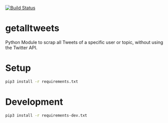[![Build Status](https://travis-ci.org/martialblog/getalltweets.svg?branch=master)](https://travis-ci.org/martialblog/getalltweets)

# getalltweets

Python Module to scrap all Tweets of a specific user or topic, without using the Twitter API.

# Setup

```bash
pip3 install -r requirements.txt
```

# Development

```bash
pip3 install -r requirements-dev.txt
```
